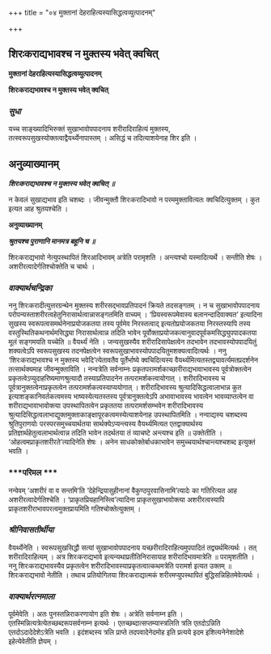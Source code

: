 +++
title = "०४ मुक्तानां देहराहित्यस्यासिद्धत्वव्युत्पादनम्"

+++


## शिरःकराद्यभावश्च न मुक्तस्य भवेत् क्वचित्

**मुक्तानां देहराहित्यस्यासिद्धत्वव्युत्पादनम्**

**शिरःकराद्यभावश्च न मुक्तस्य भवेत् क्वचित्**

### ***सुधा***

यच्च साङ्ख्यादिभिरुक्तं सुखाभावोपपादनाय शरीरादिराहित्यं मुक्तस्य, तत्स्वरूपसुखस्योक्तत्वाद्वैयर्थ्येनापास्तम् । असिद्धं च तदित्याशयेनाह शिर इति ।

## **अनुव्याख्यानम्**

***शिरःकराद्यभावश्च न मुक्तस्य भवेत् क्वचित् ॥***

न केवलं सुखाद्यभाव इति चशब्दः । जीवन्मुक्तौ शिरःकरादिभावो न परममुक्तावित्यतः क्वचिदित्युक्तम् । कुत इत्यत आह श्रुतयश्चेति ।

**अनुव्याख्यानम्**

***श्रुतयश्च पुराणानि मानमत्र बहूनि च ॥***

शिरःकराद्यभावो नेत्युपस्थापितं शिरआदिभावम् अत्रेति परामृशति । अन्त्यश्चो यस्मादित्यर्थे । सन्तीति शेषः । अशरीरत्वादेर्गतिश्चोक्तेति च चार्थः ।

### ***वाक्यार्थचन्द्रिका***

ननु शिरःकरादीत्युत्तरग्रन्थेन मुक्तस्य शरीरसद्भावप्रतिपादनं क्रियते तदसङ्गतम् । न च सुखाभावोपपादनाय परोपन्यस्ताशरीरत्वहेतुनिरासार्थत्वान्नासङ्गतमिति वाच्यम् । ‘प्रियस्वरूपमेवास्य बलानन्दादिवाक्यत’ इत्यादिना सुखस्य स्वरूपत्वसमर्थनेनाप्रयोजकतया तस्य पूर्वमेव निरस्तत्वाद् इत्यतोप्रयोजकतया निरस्तस्यापि तस्य वस्तुस्थितिकथनार्थमसिद्ध्या निरासार्थत्वान्न तदिति भावेन पूर्वोक्ताप्रयोजकत्वानुवादपूर्वकमसिद्ध्युपपादकतया मूलं सङ्गमयति यच्चेति ॥ वैयर्थ्यं नेति । जन्यसुखस्यैव शरीरादिसापेक्षत्वेन तदभावेन तदभावस्योपपादयितुं शक्यत्वेऽपि स्वरूपसुखस्य तदनपेक्षत्वेन स्वरूपसुखाभावस्योपपादयितुमशक्यत्वादित्यर्थः । ननु ‘शिरःकराद्यभावश्च न मुक्तस्य भवेदि’त्येतावतैव पूर्तेर्भाष्ये क्वचिदित्यस्य वैयर्थ्यमित्यतस्तद्व्यावर्त्यमतप्रदर्शनेन तत्सार्थक्यमाह जीवन्मुक्ताविति । नन्वत्रेति सर्वनाम्नः प्रकृतपरामर्शकाच्छारीराद्यभावाभावस्य पूर्वत्रोक्तत्वेन प्रकृतत्वेऽप्युदाहरिष्यमाणश्रुत्यादौ तस्याप्रतिपादनेन तत्परामर्शकत्वायोगात् । शरीरादिभावस्य च पूर्वत्रानुक्तत्वेनाप्रकृतत्वेन तत्परामर्शकत्वस्याप्ययोगात् । शरीरादिभावस्य श्रुत्यादिसिद्धत्वालाभान्न कुत इत्याशङ्कानिवर्तकत्वमस्य भाष्यस्येत्यतस्तस्य पूर्वत्रानुक्तत्वेऽपि अभावाभावस्य भावत्वेन भावव्याप्तत्वेन वा शरीराद्यभावाभावोक्त्या उपस्थापितत्वेन प्रकृततया तत्परामर्शसम्भवेन शरीरादिभावस्य श्रुत्यादिसिद्धत्वलाभाद्युक्तमुक्ताकाङ्क्षापूरकत्वमस्येत्याशयेनाह उपस्थापितमिति । नन्वाद्यस्य चशब्दस्य श्रुतिपुराणयोः परस्परसमुच्चयार्थतया सार्थक्येऽप्यन्त्यस्य वैयर्थ्यमित्यत एतद्वाक्यार्थस्य प्रतिज्ञार्थहेतुत्वलाभार्थत्वान्न तदिति भावेन तदर्थतया तं व्याचष्टे अन्त्यश्च इति ॥ उक्तेतीति । ‘ओहत्वमप्राकृतशरीरते’त्यादिनेति शेषः । अनेन साधकोक्तेर्बाधकाभावेन समुच्चयार्थश्चान्त्यश्चशब्द इत्युक्तं भवति ।

### ***परिमल ***

नन्वेवम् ‘अशरीरं वा व सन्तमि’ति ‘देहेन्द्रियासुहीनानां वैकुण्ठपुरवासिनामि’त्यादेः का गतिरित्यत आह अशरीरत्वादेर्गतिश्चेति । ‘प्राकृतप्रियहानिस्त्वि’त्यादिना प्राकृतसुखाभावोक्त्या अशरीरत्वस्यापि प्राकृतशरीराभावपरत्वमुक्तप्रायमिति गतिश्चोक्तेत्युक्तम् ।

### ***श्रीनिवासतीर्थीया***

वैयर्थ्येनेति । स्वरूपसुखसिद्धौ सत्यां सुखाभावोपपादनाय यच्छरीरादिराहित्यमुपपादितं तद्व्यर्थमित्यर्थः । तत् शरीरादिराहित्यम् । अत्र शिरःकराद्यभावे इत्यन्यथाप्रतीतिनिरासायाह शरीरादिभावमात्रेति ॥ परामृशतीति । ननु शिरःकराद्यभावस्यैव प्रकृतत्वेन शरीरादिभावस्याप्रकृतत्वात्कथमत्रेति परामर्श इत्यत उक्तम् ॥ शिरःकराद्यभावो नेतीति । तथाच प्रतियोगितया शिरःकराद्यात्मकं शरीरमप्युपस्थापितं बुद्धिसन्निहितमेवेत्यर्थः ।

### ***वाक्यार्थरत्नमाला***

पूर्वमेवेति । अतः पुनस्तन्निराकरणायोग इति शेषः । अत्रेति सर्वनाम्न इति । एतस्मिन्नित्यत्रेत्येतच्छब्दरूपसर्वनाम्न इत्यर्थः । एतच्छब्दात्सप्तम्यास्त्रलिति त्रलि एतदोऽन्निति एतदोऽदादेदेशेऽत्रेति भवति । इदंशब्दस्य त्रलि प्राप्ते तदपवादेनेदमोह इति प्रत्यये इदम इशित्यनेनेशादेशे इहेत्येवेतीति ज्ञेयम् ।

